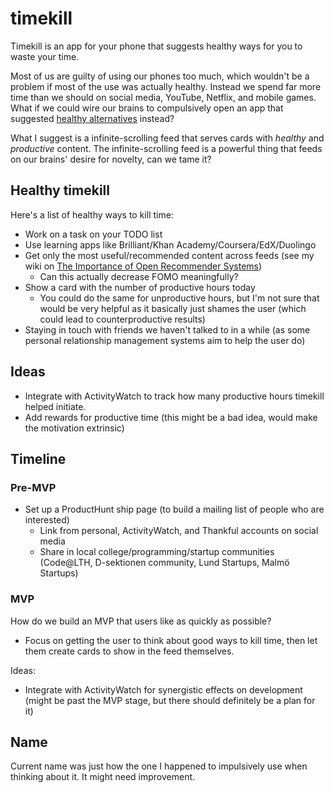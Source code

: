# timekill

Timekill is an app for your phone that suggests healthy ways for you to waste your time.

Most of us are guilty of using our phones too much, which wouldn't be a problem if most of the use was actually healthy. Instead we spend far more time than we should on social media, YouTube, Netflix, and mobile games. What if we could wire our brains to compulsively open an app that suggested [healthy alternatives](#healthy-timekill) instead?

What I suggest is a infinite-scrolling feed that serves cards with *healthy* and *productive* content. The infinite-scrolling feed is a powerful thing that feeds on our brains' desire for novelty, can we tame it?


## Healthy timekill

Here's a list of healthy ways to kill time:

 - Work on a task on your TODO list
 - Use learning apps like Brilliant/Khan Academy/Coursera/EdX/Duolingo
 - Get only the most useful/recommended content across feeds (see my wiki on [The Importance of Open Recommender Systems](https://erik.bjareholt.com/wiki/importance-of-open-recommendation-systems/))
   - Can this actually decrease FOMO meaningfully?
 - Show a card with the number of productive hours today
   - You could do the same for unproductive hours, but I'm not sure that would be very helpful as it basically just shames the user (which could lead to counterproductive results)
 - Staying in touch with friends we haven't talked to in a while (as some personal relationship management systems aim to help the user do)


## Ideas

 - Integrate with ActivityWatch to track how many productive hours timekill helped initiate.
 - Add rewards for productive time (this might be a bad idea, would make the motivation extrinsic)


## Timeline

### Pre-MVP

 - Set up a ProductHunt ship page (to build a mailing list of people who are interested)
   - Link from personal, ActivityWatch, and Thankful accounts on social media
   - Share in local college/programming/startup communities (Code@LTH, D-sektionen community, Lund Startups, Malmö Startups)


### MVP

How do we build an MVP that users like as quickly as possible?

 - Focus on getting the user to think about good ways to kill time, then let them create cards to show in the feed themselves.

Ideas:

 - Integrate with ActivityWatch for synergistic effects on development (might be past the MVP stage, but there should definitely be a plan for it)


## Name

Current name was just how the one I happened to impulsively use when thinking about it. It might need improvement.

